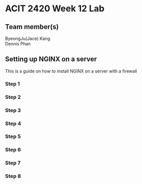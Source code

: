 # ACIT 2420 Week 12 Lab 

## Team member(s)
ByeongJu(Jace) Kang  
Dennis Phan

## Setting up NGINX on a server
This is a guide on how to install NGINX on a server with a firewall

### Step 1

### Step 2

### Step 3

### Step 4

### Step 5

### Step 6

### Step 7

### Step 8
